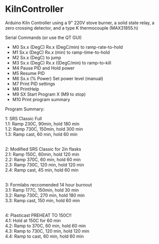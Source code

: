 # KilnController
Arduino Kiln Controller using a 9" 220V stove burner, a solid state relay, a zero crossing detector, and a type K thermocouple (MAX31855.h)

Serial Commands (or use the QT GUI)

* M0 Sx.x (DegC) Rx.x (DegC/min) to ramp-rate-to-hold
* M1 Sx.x (DegC) Rx.x (min) to ramp-time-to-hold
* M2 Sx.x (DegC) to jump
* M3 Sx.x (DegC) Rx.x ((DegC/min) to ramp-to-kill
* M4 Pause PID and Hold power
* M5 Resume PID
* M6 Sx.x (% Power) Set power level (manual)
* M7 Print PID settings
* M8 PrintHelp
* M9 SX Start Program X (M9 to stop)
* M10 Print program summary

Program Summary: <br />

1: SRS Classic Full <br />
1.1: Ramp 230C, 90min, hold 180 min <br />
1.2: Ramp 730C, 150min, hold 300 min <br />
1.3: Ramp cast, 60 min, hold 60 min <br /> <br />

2: Modified SRS Classic for 2in flasks <br />
2.1: Ramp 150C, 60min, hold 120 min <br />
2.2: Ramp 370C, 60 min, hold 60 min <br />
2.3: Ramp 730C, 120 min, hold 120 min <br />
2.4: Ramp cast, 45 min, hold 60 min <br /> <br />

3: Formlabs reccomended 14 hour burnout <br /> 
3.1: Ramp 177C, 150min, hold 30 min <br />
3.2: Ramp 730C, 270 min, hold 180 min <br />
3.3: Ramp cast, 150 min, hold 60 min <br /> <br />

4: Plasticast PREHEAT TO 150C!! <br />
4.1: Hold at 150C for 60 min <br />
4.2: Ramp to 370C, 60 min, hold 60 min <br />
4.3: Ramp to 730C, 120 min, hold 120 min <br />
4.4: Ramp to cast, 60 min, hold 60 min <br />
